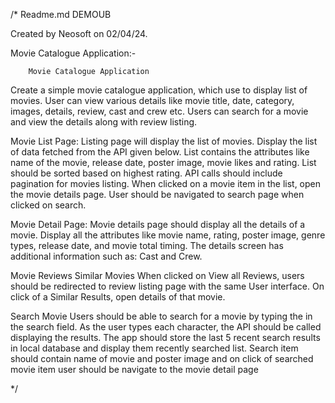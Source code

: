 /* 
  Readme.md
  DEMOUB

  Created by Neosoft on 02/04/24.
  
  Movie Catalogue Application:-
  
        Movie Catalogue Application
Create a simple movie catalogue application, which use to display list of movies. User can view
various details like movie title, date, category, images, details, review, cast and crew etc. Users
can search for a movie and view the details along with review listing.

Movie List Page:
Listing page will display the list of movies. Display the list of data fetched from the API given
below. List contains the attributes like name of the movie, release date, poster image, movie
likes and rating. List should be sorted based on highest rating. API calls should include pagination
for movies listing. When clicked on a movie item in the list, open the movie details page. User
should be navigated to search page when clicked on search.

Movie Detail Page:
Movie details page should display all the details of a movie. Display all the attributes like movie
name, rating, poster image, genre types, release date, and movie total timing. The details screen
has additional information such as: Cast and Crew.

Movie Reviews
Similar Movies When clicked on View all Reviews, users should be redirected to review listing
page with the same User interface. On click of a Similar Results, open details of that movie.

Search Movie
Users should be able to search for a movie by typing the in the search field. As the user types
each character, the API should be called displaying the results. The app should store the last 5
recent search results in local database and display them recently searched list. Search item
should contain name of movie and poster image and on click of searched movie item user should
be navigate to the movie detail page
  
*/
